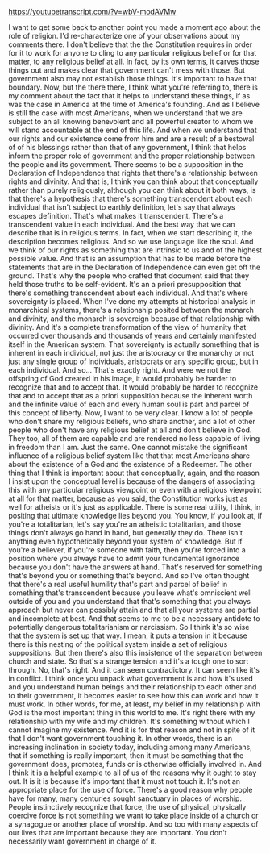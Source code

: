 https://youtubetranscript.com/?v=wbV-modAVMw

 I want to get some back to another point you made a moment ago about the role of religion. I'd re-characterize one of your observations about my comments there. I don't believe that the the Constitution requires in order for it to work for anyone to cling to any particular religious belief or for that matter, to any religious belief at all. In fact, by its own terms, it carves those things out and makes clear that government can't mess with those. But government also may not establish those things. It's important to have that boundary. Now, but the there there, I think what you're referring to, there is my comment about the fact that it helps to understand these things, if as was the case in America at the time of America's founding. And as I believe is still the case with most Americans, when we understand that we are subject to an all knowing benevolent and all powerful creator to whom we will stand accountable at the end of this life. And when we understand that our rights and our existence come from him and are a result of a bestowal of of his blessings rather than that of any government, I think that helps inform the proper role of government and the proper relationship between the people and its government. There seems to be a supposition in the Declaration of Independence that rights that there's a relationship between rights and divinity. And that is, I think you can think about that conceptually rather than purely religiously, although you can think about it both ways, is that there's a hypothesis that there's something transcendent about each individual that isn't subject to earthly definition, let's say that always escapes definition. That's what makes it transcendent. There's a transcendent value in each individual. And the best way that we can describe that is in religious terms. In fact, when we start describing it, the description becomes religious. And so we use language like the soul. And we think of our rights as something that are intrinsic to us and of the highest possible value. And that is an assumption that has to be made before the statements that are in the Declaration of Independence can even get off the ground. That's why the people who crafted that document said that they held those truths to be self-evident. It's an a priori presupposition that there's something transcendent about each individual. And that's where sovereignty is placed. When I've done my attempts at historical analysis in monarchical systems, there's a relationship posited between the monarch and divinity, and the monarch is sovereign because of that relationship with divinity. And it's a complete transformation of the view of humanity that occurred over thousands and thousands of years and certainly manifested itself in the American system. That sovereignty is actually something that is inherent in each individual, not just the aristocracy or the monarchy or not just any single group of individuals, aristocrats or any specific group, but in each individual. And so... That's exactly right. And were we not the offspring of God created in his image, it would probably be harder to recognize that and to accept that. It would probably be harder to recognize that and to accept that as a priori supposition because the inherent worth and the infinite value of each and every human soul is part and parcel of this concept of liberty. Now, I want to be very clear. I know a lot of people who don't share my religious beliefs, who share another, and a lot of other people who don't have any religious belief at all and don't believe in God. They too, all of them are capable and are rendered no less capable of living in freedom than I am. Just the same. One cannot mistake the significant influence of a religious belief system like that that most Americans share about the existence of a God and the existence of a Redeemer. The other thing that I think is important about that conceptually, again, and the reason I insist upon the conceptual level is because of the dangers of associating this with any particular religious viewpoint or even with a religious viewpoint at all for that matter, because as you said, the Constitution works just as well for atheists or it's just as applicable. There is some real utility, I think, in positing that ultimate knowledge lies beyond you. You know, if you look at, if you're a totalitarian, let's say you're an atheistic totalitarian, and those things don't always go hand in hand, but generally they do. There isn't anything even hypothetically beyond your system of knowledge. But if you're a believer, if you're someone with faith, then you're forced into a position where you always have to admit your fundamental ignorance because you don't have the answers at hand. That's reserved for something that's beyond you or something that's beyond. And so I've often thought that there's a real useful humility that's part and parcel of belief in something that's transcendent because you leave what's omniscient well outside of you and you understand that that's something that you always approach but never can possibly attain and that all your systems are partial and incomplete at best. And that seems to me to be a necessary antidote to potentially dangerous totalitarianism or narcissism. So I think it's so wise that the system is set up that way. I mean, it puts a tension in it because there is this nesting of the political system inside a set of religious suppositions. But then there's also this insistence of the separation between church and state. So that's a strange tension and it's a tough one to sort through. No, that's right. And it can seem contradictory. It can seem like it's in conflict. I think once you unpack what government is and how it's used and you understand human beings and their relationship to each other and to their government, it becomes easier to see how this can work and how it must work. In other words, for me, at least, my belief in my relationship with God is the most important thing in this world to me. It's right there with my relationship with my wife and my children. It's something without which I cannot imagine my existence. And it is for that reason and not in spite of it that I don't want government touching it. In other words, there is an increasing inclination in society today, including among many Americans, that if something is really important, then it must be something that the government does, promotes, funds or is otherwise officially involved in. And I think it is a helpful example to all of us of the reasons why it ought to stay out. It is it is because it's important that it must not touch it. It's not an appropriate place for the use of force. There's a good reason why people have for many, many centuries sought sanctuary in places of worship. People instinctively recognize that force, the use of physical, physically coercive force is not something we want to take place inside of a church or a synagogue or another place of worship. And so too with many aspects of our lives that are important because they are important. You don't necessarily want government in charge of it.